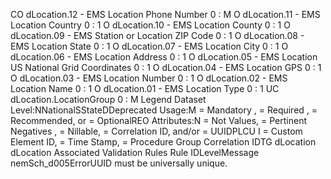 

CO
dLocation.12 - EMS Location Phone Number
0 : M
O
dLocation.11 - EMS Location Country
0 : 1
O
dLocation.10 - EMS Location County
0 : 1
O
dLocation.09 - EMS Station or Location ZIP Code
0 : 1
O
dLocation.08 - EMS Location State
0 : 1
O
dLocation.07 - EMS Location City
0 : 1
O
dLocation.06 - EMS Location Address
0 : 1
O
dLocation.05 - EMS Location US National Grid Coordinates
0 : 1
O
dLocation.04 - EMS Location GPS
0 : 1
O
dLocation.03 - EMS Location Number
0 : 1
O
dLocation.02 - EMS Location Name
0 : 1
O
dLocation.01 - EMS Location Type
0 : 1
UC
dLocation.LocationGroup
0 : M
Legend
Dataset Level:NNationalSStateDDeprecated
Usage:M = Mandatory ,  = Required ,  = Recommended, or  = OptionalREO
Attributes:N = Not Values,  = Pertinent Negatives ,  = Nillable,  = Correlation ID, and/or  = UUIDPLCU
I = Custom Element ID,  = Time Stamp,  = Procedure Group Correlation IDTG
dLocation
dLocation
Associated Validation Rules
Rule IDLevelMessage
nemSch_d005ErrorUUID must be universally unique.